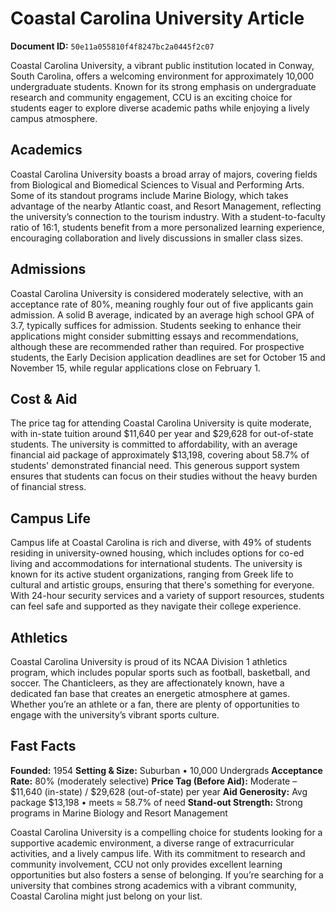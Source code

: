 # Coastal Carolina University Article

**Document ID:** `50e11a055810f4f8247bc2a0445f2c07`

Coastal Carolina University, a vibrant public institution located in Conway, South Carolina, offers a welcoming environment for approximately 10,000 undergraduate students. Known for its strong emphasis on undergraduate research and community engagement, CCU is an exciting choice for students eager to explore diverse academic paths while enjoying a lively campus atmosphere.

## Academics
Coastal Carolina University boasts a broad array of majors, covering fields from Biological and Biomedical Sciences to Visual and Performing Arts. Some of its standout programs include Marine Biology, which takes advantage of the nearby Atlantic coast, and Resort Management, reflecting the university’s connection to the tourism industry. With a student-to-faculty ratio of 16:1, students benefit from a more personalized learning experience, encouraging collaboration and lively discussions in smaller class sizes.

## Admissions
Coastal Carolina University is considered moderately selective, with an acceptance rate of 80%, meaning roughly four out of five applicants gain admission. A solid B average, indicated by an average high school GPA of 3.7, typically suffices for admission. Students seeking to enhance their applications might consider submitting essays and recommendations, although these are recommended rather than required. For prospective students, the Early Decision application deadlines are set for October 15 and November 15, while regular applications close on February 1.

## Cost & Aid
The price tag for attending Coastal Carolina University is quite moderate, with in-state tuition around $11,640 per year and $29,628 for out-of-state students. The university is committed to affordability, with an average financial aid package of approximately $13,198, covering about 58.7% of students' demonstrated financial need. This generous support system ensures that students can focus on their studies without the heavy burden of financial stress.

## Campus Life
Campus life at Coastal Carolina is rich and diverse, with 49% of students residing in university-owned housing, which includes options for co-ed living and accommodations for international students. The university is known for its active student organizations, ranging from Greek life to cultural and artistic groups, ensuring that there's something for everyone. With 24-hour security services and a variety of support resources, students can feel safe and supported as they navigate their college experience.

## Athletics
Coastal Carolina University is proud of its NCAA Division 1 athletics program, which includes popular sports such as football, basketball, and soccer. The Chanticleers, as they are affectionately known, have a dedicated fan base that creates an energetic atmosphere at games. Whether you’re an athlete or a fan, there are plenty of opportunities to engage with the university’s vibrant sports culture.

## Fast Facts
**Founded:** 1954
**Setting & Size:** Suburban • 10,000 Undergrads
**Acceptance Rate:** 80% (moderately selective)
**Price Tag (Before Aid):** Moderate – $11,640 (in-state) / $29,628 (out-of-state) per year
**Aid Generosity:** Avg package $13,198 • meets ≈ 58.7% of need
**Stand-out Strength:** Strong programs in Marine Biology and Resort Management

Coastal Carolina University is a compelling choice for students looking for a supportive academic environment, a diverse range of extracurricular activities, and a lively campus life. With its commitment to research and community involvement, CCU not only provides excellent learning opportunities but also fosters a sense of belonging. If you’re searching for a university that combines strong academics with a vibrant community, Coastal Carolina might just belong on your list.
